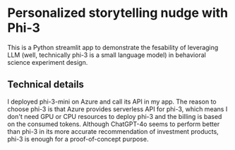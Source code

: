 # Personalized storytelling nudge with Phi-3
This is a Python streamlit app to demonstrate the fesability of leveraging LLM (well, technically phi-3 is a small language model) in behavioral science experiment design. 

## Technical details
I deployed phi-3-mini on Azure and call its API in my app. The reason to choose phi-3 is that Azure provides serverless API for phi-3, which means I don't need GPU or CPU resources to deploy phi-3 and the billing is based on the consumed tokens. Although ChatGPT-4o seems to perform better than phi-3 in its more accurate recommendation of investment products, phi-3 is enough for a proof-of-concept purpose. 


